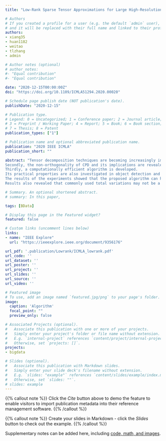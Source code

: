 ```yaml
---
title: "Low-Rank Sparse Tensor Approximations for Large High-Resolution Videos"

# Authors
# If you created a profile for a user (e.g. the default `admin` user), write the username (folder name) here 
# and it will be replaced with their full name and linked to their profile.
authors:
- xiang35
- huan1182
- weitao
- tlzhang
- admin

# Author notes (optional)
# author_notes:
#- "Equal contribution"
#- "Equal contribution"

date: "2020-12-15T00:00:00Z"
doi: "https://doi.org/10.1109/ICMLA51294.2020.00020"

# Schedule page publish date (NOT publication's date).
publishDate: "2020-12-15"

# Publication type.
# Legend: 0 = Uncategorized; 1 = Conference paper; 2 = Journal article;
# 3 = Preprint / Working Paper; 4 = Report; 5 = Book; 6 = Book section;
# 7 = Thesis; 8 = Patent
publication_types: ["1"]

# Publication name and optional abbreviated publication name.
publication: "2020 IEEE ICMLA"
publication_short: ""

abstract: "Tensor decomposition techniques are becoming increasingly important in processing videos with large sizes and dimensions. Under the framework of  CANDECOMP/PARAFAC decomposition (CPD), this work studies low-rank sparse tensor approximations (LRSTAs) to higher-order tensors. Both theoretical and practical properties are evaluated for LRSTAs to represent large high-resolution videos. The evaluation brings three major contributions of this work. Firstly, the theoretical connection between CPD for high-order tensors and traditional singular value decomposition (SVD) for matrices are established, and the tensor rank for traditional SVD is defined. This provides a theoretical basis to compare tensor-based approach against matrix-based approach under the framework of tensor decompositions. 
Secondly, the non-orthogonality of CPD and its implications are revealed. The solution set of an LRSTA can only be used as a whole.
Thirdly, a computationally efficient algorithm is developed. 
Its practical properties are also investigated in object detection and recognition in high-resolution videos. 
The results of the experiments showed that the proposed algorithm can handle large high-resolution videos very efficiently in terms of memory allocation. 
Results also revealed that commonly used total variations may not be a good evaluation metric for real world applications in computer vision. LRSTAs should be evaluated using the end goal of the applications, such as the accuracy of object detection and recognition. "

# Summary. An optional shortened abstract.
# summary: In this paper, 

tags: [BData]

# Display this page in the Featured widget?
featured: false

# Custom links (uncomment lines below)
links:
- name: "IEEE Explore"
  url: "https://ieeexplore.ieee.org/document/9356176"

url_pdf: '.publication/Lowrank/ICMLA_lowrank.pdf'
url_code: ''
url_dataset: ''
url_poster: ''
url_project: ''
url_slides: ''
url_source: ''
url_video: ''

# Featured image
# To use, add an image named `featured.jpg/png` to your page's folder. 
image:
  caption: 'Algorithm'
  focal_point: ""
  preview_only: false

# Associated Projects (optional).
#   Associate this publication with one or more of your projects.
#   Simply enter your project's folder or file name without extension.
#   E.g. `internal-project` references `content/project/internal-project/index.md`.
#   Otherwise, set `projects: []`.
projects:
- bigdata

# Slides (optional).
#   Associate this publication with Markdown slides.
#   Simply enter your slide deck's filename without extension.
#   E.g. `slides: "example"` references `content/slides/example/index.md`.
#   Otherwise, set `slides: ""`.
# slides: example
---
```


{{% callout note %}}
Click the *Cite* button above to demo the feature to enable visitors to import publication metadata into their reference management software.
{{% /callout %}}

{{% callout note %}}
Create your slides in Markdown - click the *Slides* button to check out the example.
{{% /callout %}}

Supplementary notes can be added here, including [code, math, and images](https://wowchemy.com/docs/writing-markdown-latex/).
